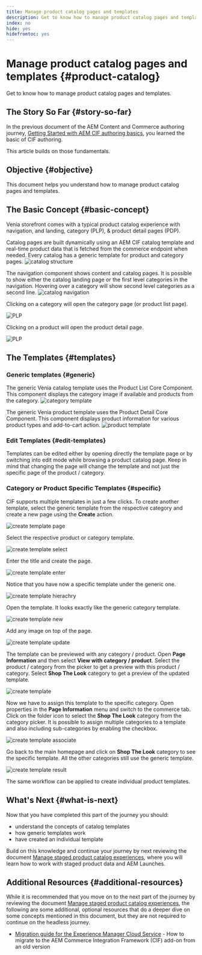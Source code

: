 ```yaml
---
title: Manage product catalog pages and templates
description: Get to know how to manage product catalog pages and templates
index: no
hide: yes
hidefromtoc: yes
---
```

# Manage product catalog pages and templates {#product-catalog}

Get to know how to manage product catalog pages and templates.

## The Story So Far {#story-so-far}

In the previous document of the AEM Content and Commerce authoring journey, [Getting Started with AEM CIF authoring basics](getting-started.md), you learned the basic of CIF authoring.

This article builds on those fundamentals.

## Objective {#objective}

This document helps you understand how to manage product catalog pages and templates.

## The Basic Concept {#basic-concept}

Venia storefront comes with a typical product catalog experience with navigation, and landing, category (PLP), & product detail pages (PDP).

Catalog pages are built dynamically using an AEM CIF catalog template and real-time product data that is fetched from the commerce endpoint when needed. Every catalog has a generic template for product and category pages.
![catalog structure](assets/catalog-structure.png)

The navigation component shows content and catalog pages. It is possible to show either the catalog landing page or the first level categories in the navigation. Hovering over a category will show second level categories as a second line.
![catalog navigation](assets/catalog-navigation.png)

Clicking on a category will open the category page (or product list page).

![PLP](assets/catalog-plp.png)

Clicking on a product will open the product detail page.

![PLP](assets/catalog-pdp.png)

## The Templates {#templates}

### Generic templates {#generic}

The generic Venia catalog template uses the Product List Core Component. This component displays the category image if available and products from the category.
![category template](assets/category-template.png)

The generic Venia product template uses the Product Detail Core Component. This component displays product information for various product types and add-to-cart action.
![product template](assets/product-template.png)

### Edit Templates {#edit-templates}

Templates can be edited either by opening directly the template page or by switching into edit mode while browsing a product catalog page. Keep in mind that changing the page will change the template and not just the specific page of the product / category.

### Category or Product Specific Templates {#specific}

CIF supports multiple templates in just a few clicks. To create another template, select the generic template from the respective category and create a new page using the **Create** action.

![create template page](assets/create-template-page.png)

Select the respective product or category template.

![create template select](assets/create-template-select.png)

Enter the title and create the page.

![create template enter](assets/create-template-enter.png)

Notice that you have now a specific template under the generic one.

![create template hierachry](assets/create-template-hierachry.png)

Open the template. It looks exactly like the generic category template.

![create template new](assets/create-template-new.png)

Add any image on top of the page.

![create template update](assets/create-template-update.png)

The template can be previewed with any category / product. Open **Page Information** and then select **View with category / product**. Select the product / category from the picker to get a preview with this product / category. Select **Shop The Look** category to get a preview of the updated template.

![create template ](assets/create-template-picker.png)

Now we have to assign this template to the specific category. Open properties in the **Page Information** menu and switch to the commerce tab. Click on the folder icon to select the **Shop The Look** category from the category picker. It is possible to assign multiple categories to a template and also including sub-categories by enabling the checkbox.

![create template associate](assets/create-template-associate.png)

Go back to the main homepage and click on **Shop The Look** category to see the specific template. All the other categories still use the generic template.

![create template result](assets/create-template-result.png)

The same workflow can be applied to create individual product templates.

## What's Next {#what-is-next}

Now that you have completed this part of the journey you should:

* understand the concepts of catalog templates
* how generic templates work
* have created an individual template

Build on this knowledge and continue your journey by next reviewing the document [Manage staged product catalog experiences](staged-catalog.md), where you will learn how to work with staged product data and AEM Launches.

## Additional Resources {#additional-resources}

While it is recommended that you move on to the next part of the journey by reviewing the document [Manage staged product catalog experiences](staged-catalog.md), the following are some additional, optional resources that do a deeper dive on some concepts mentioned in this document, but they are not required to continue on the headless journey.

* [Migration guide for the Experience Manager Cloud Service](/help/commerce-cloud/migration.md) - How to migrate to the AEM Commerce Integration Framework (CIF) add-on from an old version
